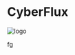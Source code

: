 # CyberFlux

  ![logo](https://file+.vscode-resource.vscode-cdn.net/d%3A/TengMing/Cyber-Properties/CyberFlux/Image/logo_128x128.png)

fg
